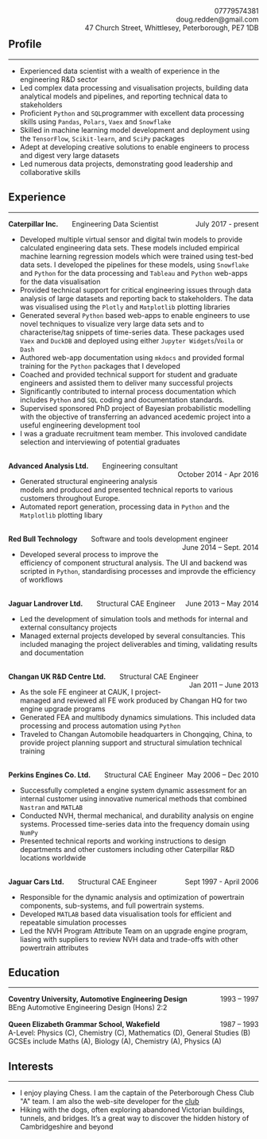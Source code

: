 



<div>
        <!-- <span  style="color:grey;font-size:35px;font-weight:bold;float:left"> Doug Redden</span> -->
                <span  style="float:right"> 07779574381 </span>
        <span > <br></span>
        <span style="float:right;">doug.redden@gmail.com</span>
        <span > <br></span>
        <span style=" float:right;">47 Church Street, Whittlesey, Peterborough, PE7 1DB</span>
</div>

## Profile

---
* Experienced data scientist with a wealth of experience in the engineering R&D sector
* Led complex data processing and visualisation projects, building data analytical models and pipelines, and reporting technical data to stakeholders 
* Proficient `Python` and `SQL`programmer with excellent data processing skills using `Pandas`, `Polars`, `Vaex` and `Snowflake`
* Skilled in machine learning model development and deployment using the `TensorFlow`, `Scikit-learn`, and `SciPy` packages
* Adept at developing creative solutions to enable engineers to process and digest very large datasets
* Led numerous data projects, demonstrating good leadership and collaborative skills

## Experience

---

<div>
        <span style="font-weight:bold; float:left;">Caterpillar Inc.</span>
        <span > &nbsp&nbsp&nbsp&nbsp&nbsp&nbsp Engineering Data Scientist </span>
        <span style="float:right;">July 2017 - present</span>
        <span > <br></span>
</div>

*   Developed multiple virtual sensor and digital twin models to provide calculated engineering data sets. These models included empirical machine learning regression models which were trained using test-bed data sets. I developed the pipelines for these models, using `Snowflake` and `Python` for the data processing and `Tableau` and `Python` web-apps for the data visualisation
*   Provided technical support for critical engineering issues through data analysis of large datasets and reporting back to stakeholders. The data was visualised using the `Plotly` and `Matplotlib` plotting libraries
*   Generated several `Python` based web-apps to enable engineers to use novel techniques to visualize very large data sets and to characterise/tag snippets of time-series data. These packages used `Vaex` and `DuckDB` and deployed using either `Jupyter Widgets`/`Voila` or `Dash` 
*   Authored web-app documentation using `mkdocs` and provided formal training for the `Python` packages that I developed
*   Coached and provided technical support for student and graduate engineers and assisted them to deliver many successful projects
*   Significantly contributed to internal process documentation which includes `Python` and `SQL` coding and documentation standards.
*   Supervised sponsored PhD project of Bayesian probabilistic modelling with the objective of transferring an advanced acedemic project into a useful engineering development tool 
*   I was a graduate recruitment team member. This involoved candidate selection and interviewing of potential graduates


<div>
        <span > <br></span>
        <span style="font-weight:bold; float:left;">Advanced Analysis Ltd.</span>
        <span > &nbsp&nbsp&nbsp&nbsp&nbsp&nbsp Engineering consultant </span>
        <span style="float:right;">October 2014 - Apr 2016</span>
        <span > <br></span>
</div>

*   Generated structural engineering analysis models and produced and presented technical reports to various customers throughout Europe.
*   Automated report generation, processing data in `Python` and the `Matplotlib` plotting libary




<div>
        <span > <br></span>
        <span style="font-weight:bold; float:left;">Red Bull Technology	</span>
        <span > &nbsp&nbsp&nbsp&nbsp&nbsp&nbsp Software and tools development engineer </span>
        <span style="float:right;">June 2014 – Sept. 2014</span>
        <span > <br></span>
</div>

*	Developed several process to improve the efficiency of component structural analysis. The UI and backend was scripted in `Python`, standardising processes and improvde the efficiency of workflows 

<div>
         <span > <br></span>
       <span style="font-weight:bold; float:left;">Jaguar Landrover Ltd.	</span>
        <span > &nbsp&nbsp&nbsp&nbsp&nbsp&nbsp Structural CAE Engineer</span>
        <span style="float:right;">June 2013 – May 2014</span>
        <span > <br></span>
</div>

*	Led the development of simulation tools and methods for internal and external consultancy projects
*	Managed external projects developed by several consultancies. This included managing the project deliverables and timing, validating results and documentation


<div>
        <span > <br></span>
        <span style="font-weight:bold; float:left;">Changan UK R&D Centre Ltd.</span>
        <span > &nbsp&nbsp&nbsp&nbsp&nbsp&nbsp Structural CAE Engineer</span>
        <span style="float:right;">Jan 2011 – June 2013</span>
        <span > <br></span>
</div>

*	As the sole FE engineer at CAUK, I project-managed and reviewed all FE work produced by Changan HQ for two engine upgrade programs
*	Generated FEA and multibody dynamics simulations. This included data processing and process automation using `Python`
*	Traveled to Changan Automobile headquarters in Chongqing, China, to provide project planning support and structural simulation technical training

<div>
         <span > <br></span>
       <span style="font-weight:bold; float:left;">Perkins Engines Co. Ltd.</span>
        <span > &nbsp&nbsp&nbsp&nbsp&nbsp&nbsp Structural CAE Engineer</span>
        <span style="float:right;">May 2006 – Dec 2010</span>
        <span > <br></span>
</div>


*	Successfully completed a engine system dynamic assessment for an internal customer using innovative numerical methods that combined `Nastran` and `MATLAB`
*	Conducted NVH, thermal mechanical, and durability analysis on engine systems. Processed time-series data into the frequency domain using `NumPy`
*	Presented technical reports and working instructions to design departments and other customers including other Caterpillar R&D locations worldwide

<div>
         <span > <br></span>
       <span style="font-weight:bold; float:left;">Jaguar Cars Ltd.</span>
        <span  class="tabbed"> &nbsp&nbsp&nbsp&nbsp&nbsp&nbsp  Structural CAE Engineer</span>
        <span style="float:right;">Sept 1997 - April 2006</span>
        <span > <br></span>
</div>

*	Responsible for the dynamic analysis and optimization of powertrain components, sub-systems, and full powertrain systems.
*	Developed `MATLAB` based data visualisation tools for efficient and repeatable simulation processes
*	Led the NVH Program Attribute Team on an upgrade engine program, liasing with suppliers to review NVH data and trade-offs with other powertrain attributes



## Education
---


<div>
        <span style="font-weight:bold; float:left;">Coventry University, Automotive Engineering Design </span>
        <span style="float:right;">1993 – 1997</span>
        <span > <br></span>
        <span style="font-size:14px">BEng Automotive Engineering Design (Hons) 2:2 </span>
        <span > <br><br></span>

</div>

<div>
        <span style="font-weight:bold; float:left;">Queen Elizabeth Grammar School, Wakefield  </span>
        <span style="float:right;">1987 – 1993</span>
        <span > <br></span>
<span style="font-size:14px">A-Level: Physics (C), Chemistry (C), Mathematics (D), General Studies (B)</span>
        <span > <br></span>
<span style="font-size:14px">GCSEs include Maths (A), Biology (A), Chemistry (A), Physics (A)</span>
        <span > <br></span>

</div>




## Interests
---

* I enjoy playing Chess. I am the captain of the Peterborough Chess Club "A" team. I am also the web-site developer for the [club](https://peterboroughchessclub.github.io/site/) 
* Hiking with the dogs, often exploring abandoned Victorian buildings, tunnels, and bridges. It’s a great way to discover the hidden history of Cambridgeshire and beyond


